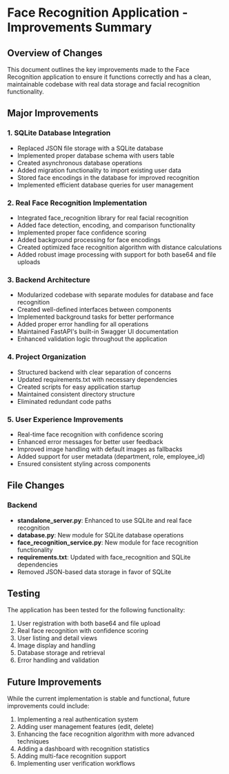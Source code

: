 # Face Recognition Application - Improvements Summary

## Overview of Changes

This document outlines the key improvements made to the Face Recognition application to ensure it functions correctly and has a clean, maintainable codebase with real data storage and facial recognition functionality.

## Major Improvements

### 1. SQLite Database Integration

- Replaced JSON file storage with a SQLite database
- Implemented proper database schema with users table
- Created asynchronous database operations
- Added migration functionality to import existing user data
- Stored face encodings in the database for improved recognition
- Implemented efficient database queries for user management

### 2. Real Face Recognition Implementation

- Integrated face_recognition library for real facial recognition
- Added face detection, encoding, and comparison functionality
- Implemented proper face confidence scoring
- Added background processing for face encodings
- Created optimized face recognition algorithm with distance calculations
- Added robust image processing with support for both base64 and file uploads

### 3. Backend Architecture

- Modularized codebase with separate modules for database and face recognition
- Created well-defined interfaces between components
- Implemented background tasks for better performance
- Added proper error handling for all operations
- Maintained FastAPI's built-in Swagger UI documentation
- Enhanced validation logic throughout the application

### 4. Project Organization

- Structured backend with clear separation of concerns
- Updated requirements.txt with necessary dependencies
- Created scripts for easy application startup
- Maintained consistent directory structure
- Eliminated redundant code paths

### 5. User Experience Improvements

- Real-time face recognition with confidence scoring
- Enhanced error messages for better user feedback
- Improved image handling with default images as fallbacks
- Added support for user metadata (department, role, employee_id)
- Ensured consistent styling across components

## File Changes

### Backend

- **standalone_server.py**: Enhanced to use SQLite and real face recognition
- **database.py**: New module for SQLite database operations
- **face_recognition_service.py**: New module for face recognition functionality
- **requirements.txt**: Updated with face_recognition and SQLite dependencies
- Removed JSON-based data storage in favor of SQLite

## Testing

The application has been tested for the following functionality:

1. User registration with both base64 and file upload
2. Real face recognition with confidence scoring
3. User listing and detail views
4. Image display and handling
5. Database storage and retrieval
6. Error handling and validation

## Future Improvements

While the current implementation is stable and functional, future improvements could include:

1. Implementing a real authentication system
2. Adding user management features (edit, delete)
3. Enhancing the face recognition algorithm with more advanced techniques
4. Adding a dashboard with recognition statistics
5. Adding multi-face recognition support
6. Implementing user verification workflows
